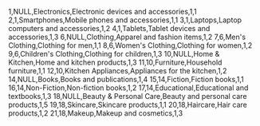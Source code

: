 1,NULL,Electronics,Electronic devices and accessories,1,1
2,1,Smartphones,Mobile phones and accessories,1,1
3,1,Laptops,Laptop computers and accessories,1,2
4,1,Tablets,Tablet devices and accessories,1,3
6,NULL,Clothing,Apparel and fashion items,1,2
7,6,Men's Clothing,Clothing for men,1,1
8,6,Women's Clothing,Clothing for women,1,2
9,6,Children's Clothing,Clothing for children,1,3
10,NULL,Home & Kitchen,Home and kitchen products,1,3
11,10,Furniture,Household furniture,1,1
12,10,Kitchen Appliances,Appliances for the kitchen,1,2
14,NULL,Books,Books and publications,1,4
15,14,Fiction,Fiction books,1,1
16,14,Non-Fiction,Non-fiction books,1,2
17,14,Educational,Educational and textbooks,1,3
18,NULL,Beauty & Personal Care,Beauty and personal care products,1,5
19,18,Skincare,Skincare products,1,1
20,18,Haircare,Hair care products,1,2
21,18,Makeup,Makeup and cosmetics,1,3